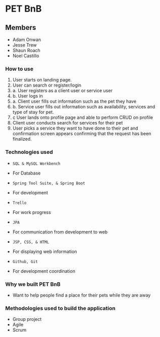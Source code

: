 # PET BnB
## Members
- Adam Onwan
- Jesse Trew
- Shaun Roach
- Noel Castillo
### How to use
1. User starts on landing page.
2. User can search or register/login
3. a. User registers as a client user or service user
3. b. User logs in
4. a. Client user fills out information such as the pet they have
4. b. Service user fills out information  such as availability, services and type of stay for pet.
4. c User lands onto profile page and able to perform CRUD on profile
5. Client user conducts search for services for their pet
6. User picks a service they want to have done to their pet and confirmation screen appears confirming that the request has been finalized.
### Technologies used
* `SQL & MySQL Workbench`
- For Database
* `Spring Tool Suite, & Spring Boot`
-  For development
* `Trello`
-  For work progress
* `JPA`
- For communication from development to web
* `JSP, CSS, & HTML`
- For displaying web information
* `Github, Git`
- For development coordination
### Why we built PET BnB
- Want to help people find a place for their pets while they are away
### Methodologies used to build the application
- Group project
- Agile
- Scrum
